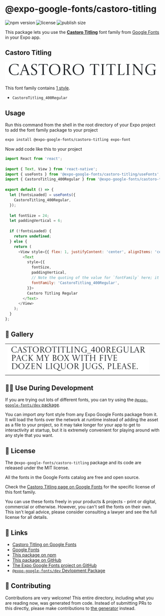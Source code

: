 # @expo-google-fonts/castoro-titling

![npm version](https://flat.badgen.net/npm/v/@expo-google-fonts/castoro-titling)
![license](https://flat.badgen.net/github/license/expo/google-fonts)
![publish size](https://flat.badgen.net/packagephobia/install/@expo-google-fonts/castoro-titling)

This package lets you use the [**Castoro Titling**](https://fonts.google.com/specimen/Castoro+Titling) font family from [Google Fonts](https://fonts.google.com/) in your Expo app.

## Castoro Titling

![Castoro Titling](./font-family.png)

This font family contains [1 style](#-gallery).

- `CastoroTitling_400Regular`

## Usage

Run this command from the shell in the root directory of your Expo project to add the font family package to your project
```sh
expo install @expo-google-fonts/castoro-titling expo-font
```

Now add code like this to your project
```js
import React from 'react';

import { Text, View } from 'react-native';
import { useFonts } from '@expo-google-fonts/castoro-titling/useFonts';
import { CastoroTitling_400Regular } from '@expo-google-fonts/castoro-titling/400Regular';

export default () => {
  let [fontsLoaded] = useFonts({
    CastoroTitling_400Regular,
  });

  let fontSize = 24;
  let paddingVertical = 6;

  if (!fontsLoaded) {
    return undefined;
  } else {
    return (
      <View style={{ flex: 1, justifyContent: 'center', alignItems: 'center' }}>
        <Text
          style={{
            fontSize,
            paddingVertical,
            // Note the quoting of the value for `fontFamily` here; it expects a string!
            fontFamily: 'CastoroTitling_400Regular',
          }}>
          Castoro Titling Regular
        </Text>
      </View>
    );
  }
};

```

## 🔡 Gallery


||||
|-|-|-|
|![CastoroTitling_400Regular](./CastoroTitling_400Regular.ttf.png)||||


## 👩‍💻 Use During Development

If you are trying out lots of different fonts, you can try using the [`@expo-google-fonts/dev` package](https://github.com/expo/google-fonts/tree/master/font-packages/dev#readme).

You can import *any* font style from any Expo Google Fonts package from it. It will load the fonts
over the network at runtime instead of adding the asset as a file to your project, so it may take longer
for your app to get to interactivity at startup, but it is extremely convenient
for playing around with any style that you want.

## 📖 License

The `@expo-google-fonts/castoro-titling` package and its code are released under the MIT license.

All the fonts in the Google Fonts catalog are free and open source.

Check the [Castoro Titling page on Google Fonts](https://fonts.google.com/specimen/Castoro+Titling) for the specific license of this font family.

You can use these fonts freely in your products & projects - print or digital, commercial or otherwise. However, you can't sell the fonts on their own. This isn't legal advice, please consider consulting a lawyer and see the full license for all details.

## 🔗 Links

- [Castoro Titling on Google Fonts](https://fonts.google.com/specimen/Castoro+Titling)
- [Google Fonts](https://fonts.google.com/)
- [This package on npm](https://www.npmjs.com/package/@expo-google-fonts/castoro-titling)
- [This package on GitHub](https://github.com/expo/google-fonts/tree/master/font-packages/castoro-titling)
- [The Expo Google Fonts project on GitHub](https://github.com/expo/google-fonts)
- [`@expo-google-fonts/dev` Devlopment Package](https://github.com/expo/google-fonts/tree/master/font-packages/dev)

## 🤝 Contributing

Contributions are very welcome! This entire directory, including what you are reading now, was generated from code. Instead of submitting PRs to this directly, please make contributions to [the generator](https://github.com/expo/google-fonts/tree/master/packages/generator) instead.
